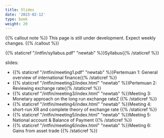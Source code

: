 ```yaml
---
title: Slides
date: '2023-02-12'
type: book
weight: 20
---
```


{{% callout note %}} This page is still under development. Expect weekly changes. {{% /callout %}}

{{% staticref "/intfin/syllabus.pdf" "newtab" %}}Syllabus{{% /staticref %}}

slides:

- {{% staticref "/intfin/meeting1.pdf" "newtab" %}}Pertemuan 1: General overview of international finance{{% /staticref %}}
- {{% staticref "/intfin/meeting2/index.html" "newtab" %}}Pertemuan 2: Reviewing exchange rate{{% /staticref %}}
- {{% staticref "/intfin/meeting3/index.html" "newtab" %}}Meeting 3: Monetary approach on the long run exchange rateZ {{% /staticref %}}
- {{% staticref "/intfin/meeting4/index.html" "newtab" %}}Meeting 4: short-run XR and complete theory of exchange rate {{% /staticref %}}
- {{% staticref "/intfin/meeting5/index.html" "newtab" %}}Meeting 5: National account & Balance of Payment {{% /staticref %}}
- {{% staticref "/intfin/meeting6/index.html" "newtab" %}}Meeting 6: Gains from asset trade {{% /staticref %}}
